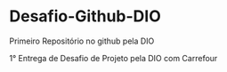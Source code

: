 # Desafio-Github-DIO
Primeiro Repositório no github pela DIO<p>
1° Entrega de Desafio de Projeto pela DIO com Carrefour</p>

